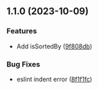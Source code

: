 

## 1.1.0 (2023-10-09)


### Features

* Add isSortedBy ([9f808db](https://github.com/Akurganow/array-functions/commit/9f808dbc8f523963d1c86b31333a29ad36e06f01))


### Bug Fixes

* eslint indent error ([8f1f1fc](https://github.com/Akurganow/array-functions/commit/8f1f1fc2315f9845966a52a8faaed769e41b7936))